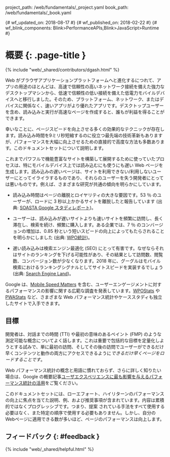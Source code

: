 project_path: /web/fundamentals/_project.yaml
book_path: /web/fundamentals/_book.yaml

{# wf_updated_on: 2018-08-17 #}
{# wf_published_on: 2018-02-22 #}
{# wf_blink_components: Blink>PerformanceAPIs,Blink>JavaScript>Runtime #}

# 概要 {: .page-title }

{% include "web/_shared/contributors/dgash.html" %}

Web がブラウザアプリケーションプラットフォームへと進化するにつれて、アプリの用途のほとんどは、高速で信頼性の高いネットワーク接続を備えた強力なデスクトップマシンから、低速で信頼性の低い接続を備えた低電力モバイルデバイスへと移行しました。そのため、プラットフォーム、ネットワーク、またはデバイスに関係なく、速いアプリがより優れたアプリです。デスクトップユーザーを含め、読み込みと実行が高速なページを作成すると、誰もが利益を得ることができます。

幸いなことに、ページスピードを向上させる多くの効果的なテクニックが存在します。読み込み時間を9ミリ秒短縮するのに役立つ最先端の技術革新もありますが、パフォーマンスを大幅に向上させるための直接的で高度な方法も多数あります。このドキュメントセットについて説明します。

これまでパワフルで機能豊富なサイトを構築して展開するために使っていたプロセスは、特にモバイルデバイス上では読み込むにも使うにも遅い Web ページを生成します。読み込みの遅いページは、サイトを利用できない/利用しないユーザーにとってイライラするものであり、それらのユーザーを失う開発者にとっては悪いものです。例えば、さまざまな研究が共通の傾向を明らかにしています。

- 読み込み時間はページの離脱とロイヤリティの大きな要因です。53 ％ のユーザーが、ロードに 3 秒以上かかるサイトを離脱したと報告しています (出典: [SOASTA Google スタディレポート](https://soasta.com/blog/google-mobile-web-performance-study/))。

- ユーザーは、読み込みが遅いサイトよりも速いサイトを頻繁に訪問し、長く滞在し、検索を続け、頻繁に購入します。ある企業では、7 ％ のコンバージョンの増加は、0.85 秒という短いスピードの向上によってもたらされることを明らかにしました (出典: [WPO統計](https://wpostats.com/))。

- 遅い読み込みは検索エンジン最適化 (SEO) にとって有害です。なぜならそれはサイトのランキングを下げる可能性があり、その結果として訪問数、閲覧数、コンバージョン数が少なくなります。2018 年に、グーグルはモバイル検索におけるランキングシグナルとしてサイトスピードを実装するでしょう (出典: [Search Engine Land](https://searchengineland.com/google-speed-update-page-speed-will-become-ranking-factor-mobile-search-289904))。

Google は、[Mobile Speed Matters](https://www.doubleclickbygoogle.com/articles/mobile-speed-matters/) を含む、ユーザーエンゲージメントに対するパフォーマンスの影響に関する広範な調査を発表しています。[WPOStats](https://wpostats.com) や [PWAStats](https://www.pwastats.com) など、さまざまな Web パフォーマンス統計やケーススタディも独立したサイトで入手できます。

## 目標

開発者は、対話までの時間 (TTI) や最初の意味のあるペイント (FMP) のような測定可能な概念についてよく話します。これは重要で包括的な目標を定量化しようとする試みで、単に最初の訪問、そしてその後の訪問でユーザーができるだけ早くコンテンツと動作の両方にアクセスできるように*できるだけ早くページをロードすることです*。

Web パフォーマンス統計の概念と用語に慣れておらず、さらに詳しく知りたい場合は、Google の概要記事[ユーザエクスペリエンスに最も影響を与えるパフォーマンス統計の活用](/web/updates/2017/06/user-centric-performance-metrics)をご覧ください。

このドキュメントセットには、ローエフォート、ハイリターンのパフォーマンスの向上に焦点を当てた説明、例、および推奨事項が含まれています。内容は累積的ではなくプログレッシブです。つまり、提案 されている手法をすべて使用する必要はなく、また特定の順序で使用する必要もありません。しかし、自分の Webページに適用できる数が多いほど、ページのパフォーマンスは向上します。

## フィードバック {: #feedback }

{% include "web/_shared/helpful.html" %}
